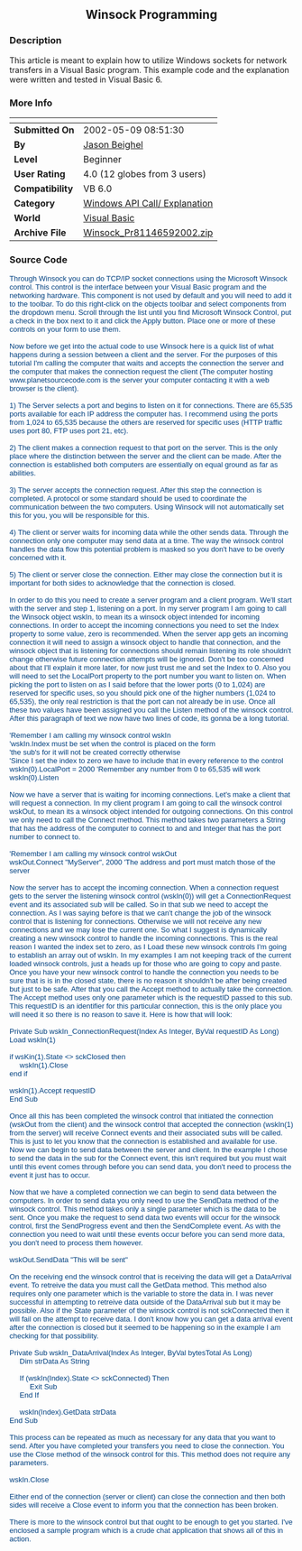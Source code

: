 ﻿<div align="center">

## Winsock Programming


</div>

### Description

This article is meant to explain how to utilize Windows sockets for network transfers in a Visual Basic program. This example code and the explanation were written and tested in Visual Basic 6.
 
### More Info
 


<span>             |<span>
---                |---
**Submitted On**   |2002-05-09 08:51:30
**By**             |[Jason Beighel](https://github.com/Planet-Source-Code/PSCIndex/blob/master/ByAuthor/jason-beighel.md)
**Level**          |Beginner
**User Rating**    |4.0 (12 globes from 3 users)
**Compatibility**  |VB 6\.0
**Category**       |[Windows API Call/ Explanation](https://github.com/Planet-Source-Code/PSCIndex/blob/master/ByCategory/windows-api-call-explanation__1-39.md)
**World**          |[Visual Basic](https://github.com/Planet-Source-Code/PSCIndex/blob/master/ByWorld/visual-basic.md)
**Archive File**   |[Winsock\_Pr81146592002\.zip](https://github.com/Planet-Source-Code/jason-beighel-winsock-programming__1-34614/archive/master.zip)





### Source Code

<font face="arial, helvetica, sans serif" size="2" color="#004080">
Through Winsock you can do TCP/IP socket connections using the Microsoft Winsock control. This control is the interface between your Visual Basic program and the networking hardware. This component is not used by default and you will need to add it to the toolbar. To do this right-click on the objects toolbar and select components from the dropdown menu. Scroll through the list until you find Microsoft Winsock Control, put a check in the box next to it and click the Apply button. Place one or more of these controls on your form to use them.<BR><Br>
Now before we get into the actual code to use Winsock here is a quick list of what happens during a session between a client and the server. For the purposes of this tutorial I'm calling the computer that waits and accepts the connection the server and the computer that makes the connection request the client (The computer hosting www.planetsourcecode.com is the server your computer contacting it with a web browser is the client).<BR><Br>
1) The Server selects a port and begins to listen on it for connections. There are 65,535 ports available for each IP address the computer has. I recommend using the ports from 1,024 to 65,535 because the others are reserved for specific uses (HTTP traffic uses port 80, FTP uses port 21, etc).<BR><BR>
2) The client makes a connection request to that port on the server. This is the only place where the distinction between the server and the client can be made. After the connection is established both computers are essentially on equal ground as far as abilities.<BR><BR>
3) The server accepts the connection request. After this step the connection is completed. A protocol or some standard should be used to coordinate the communication between the two computers. Using Winsock will not automatically set this for you, you will be responsible for this.<BR><BR>
4) The client or server waits for incoming data while the other sends data. Through the connection only one computer may send data at a time. The way the winsock control handles the data flow this potential problem is masked so you don't have to be overly concerned with it.<BR><BR>
5) The client or server close the connection. Either may close the connection but it is important for both sides to acknowledge that the connection is closed.<BR><BR>
In order to do this you need to create a server program and a client program. We'll start with the server and step 1, listening on a port. In my server program I am going to call the Winsock object wskIn, to mean its a winsock object intended for incoming connections. In order to accept the incoming connections you need to set the Index property to some value, zero is recommended. When the server app gets an incoming connection it will need to assign a winsock object to handle that connection, and the winsock object that is listening for connections should remain listening its role shouldn't change otherwise future connection attempts will be ignored. Don't be too concerned about that I'll explain it more later, for now just trust me and set the Index to 0. Also you will need to set the LocalPort property to the port number you want to listen on. When picking the port to listen on as I said before that the lower ports (0 to 1,024) are reserved for specific uses, so you should pick one of the higher numbers (1,024 to 65,535), the only real restriction is that the port can not already be in use. Once all these two values have been assigned you call the Listen method of the winsock control. After this paragraph of text we now have two lines of code, its gonna be a long tutorial.<BR><BR>
'Remember I am calling my winsock control wskIn<BR>
'wskIn.Index must be set when the control is placed on the form<BR>
'the sub's for it will not be created correctly otherwise<BR>
'Since I set the index to zero we have to include that in every reference to the control<BR>
wskIn(0).LocalPort = 2000 'Remember any number from 0 to 65,535 will work<BR>
wskIn(0).Listen<BR><BR>
Now we have a server that is waiting for incoming connections. Let's make a client that will request a connection. In my client program I am going to call the winsock control wskOut, to mean its a winsock object intended for outgoing connections. On this control we only need to call the Connect method. This method takes two parameters a String that has the address of the computer to connect to and and Integer that has the port number to connect to.<BR><BR>
'Remember I am calling my winsock control wskOut<BR>
wskOut.Connect "MyServer", 2000 'The address and port must match those of the server<BR><BR>
Now the server has to accept the incoming connection. When a connection request gets to the server the listening winsock control (wskIn(0)) will get a ConnectionRequest event and its associated sub will be called. So in that sub we need to accept the connection. As I was saying before is that we can't change the job of the winsock control that is listening for connections. Otherwise we will not receive any new connections and we may lose the current one. So what I suggest is dynamically creating a new winsock control to handle the incoming connections. This is the real reason I wanted the index set to zero, as I Load these new winsock controls I'm going to establish an array out of wskIn. In my examples I am not keeping track of the current loaded winsock controls, just a heads up for those who are going to copy and paste. Once you have your new winsock control to handle the connection you needs to be sure that is is in the closed state, there is no reason it shouldn't be after being created but just to be safe. After that you call the Accept method to actually take the connection. The Accept method uses only one parameter which is the requestID passed to this sub. This requestID is an identifier for this particular connection, this is the only place you will need it so there is no reason to save it. Here is how that will look:<BR><BR>
Private Sub wskIn_ConnectionRequest(Index As Integer, ByVal requestID As Long)<BR>
Load wskIn(1)<BR><BR>
if wsKin(1).State <> sckClosed then<BR>
&nbsp;&nbsp;&nbsp;&nbsp;&nbsp;wskIn(1).Close<BR>
end if<BR><BR>
wskIn(1).Accept requestID<BR>
End Sub<BR><BR>
Once all this has been completed the winsock control that initiated the connection (wskOut from the client) and the winsock control that accepted the connection (wskIn(1) from the server) will receive Connect events and their associated subs will be called. This is just to let you know that the connection is established and available for use. Now we can begin to send data between the server and client. In the example I chose to send the data in the sub for the Connect event, this isn't required but you must wait until this event comes through before you can send data, you don't need to process the event it just has to occur.<BR><BR>
Now that we have a completed connection we can begin to send data between the computers. In order to send data you only need to use the SendData method of the winsock control. This method takes only a single parameter which is the data to be sent. Once you make the request to send data two events will occur for the winsock control, first the SendProgress event and then the SendComplete event. As with the connection you need to wait until these events occur before you can send more data, you don't need to process them however.<BR><BR>
wskOut.SendData "This will be sent"<BR><BR>
On the receiving end the winsock control that is receiving the data will get a DataArrival event. To retreive the data you must call the GetData method. This method also requires only one parameter which is the variable to store the data in. I was never successful in attempting to retreive data outside of the DataArrival sub but it may be possible. Also if the State parameter of the winsock control is not sckConnected then it will fail on the attempt to receive data. I don't know how you can get a data arrival event after the connection is closed but it seemed to be happening so in the example I am checking for that possibility.<BR><BR>
Private Sub wskIn_DataArrival(Index As Integer, ByVal bytesTotal As Long)<BR>
&nbsp;&nbsp;&nbsp;&nbsp;&nbsp;Dim strData As String<BR><BR>
&nbsp;&nbsp;&nbsp;&nbsp;&nbsp;If (wskIn(Index).State <> sckConnected) Then<BR>
&nbsp;&nbsp;&nbsp;&nbsp;&nbsp;&nbsp;&nbsp;&nbsp;&nbsp;&nbsp;Exit Sub<BR>
&nbsp;&nbsp;&nbsp;&nbsp;&nbsp;End If<BR><BR>
&nbsp;&nbsp;&nbsp;&nbsp;&nbsp;wskIn(Index).GetData strData<BR>
End Sub<BR><BR>
This process can be repeated as much as necessary for any data that you want to send. After you have completed your transfers you need to close the connection. You use the Close method of the winsock control for this. This method does not require any parameters.<BR><BR>
wskIn.Close<BR><BR>
Either end of the connection (server or client) can close the connection and then both sides will receive a Close event to inform you that the connection has been broken.<BR><BR>
There is more to the winsock control but that ought to be enough to get you started. I've enclosed a sample program which is a crude chat application that shows all of this in action.</font>

